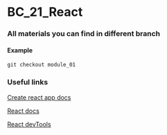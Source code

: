 # BC_21_React

### All materials you can find in different branch

#### Example

`git checkout module_01`

### Useful links

<a href='https://create-react-app.dev/docs/getting-started' target='_blank'>Create react app docs</a>

<a href='https://reactjs.org/' target='_blank'>React docs</a>

<a href='https://chrome.google.com/webstore/detail/react-developer-tools/fmkadmapgofadopljbjfkapdkoienihi?hl=ru' target='_blank'>React devTools</a>
